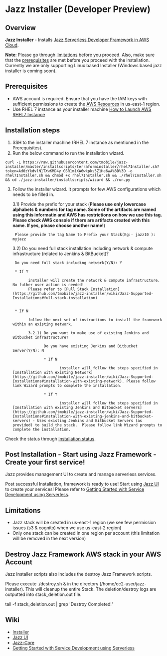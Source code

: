 # Jazz Installer (Developer Preview)
## Overview

**Jazz Installer** - Installs [Jazz Serverless Developer Framework in AWS Cloud](https://github.com/tmobile/jazz-core/wiki).

**Note**: Please go through [limitations](#limitations) before you proceed.
       Also, make sure that the [prerequisites](#prerequisites) are met before you proceed with the installation.
       Currently we are only supporting Linux based Installer (Windows based jazz installer is coming soon). 

## Prerequisites
* AWS account is required. Ensure that you have the IAM keys with sufficient permissions to create the 
  [AWS Resources](https://github.com/tmobile/jazz-installer/wiki/Jazz-Supported-Installations#aws-resources) in us-east-1 region. 
* Use RHEL 7 instance as your installer machine [How to Launch AWS RHEL7 Instance](https://github.com/tmobile/jazz-installer/wiki/Launch-AWS-RHEL7-Instance-for-Installer)


## Installation steps
1) SSH to the installer machine (RHEL 7 instance as mentioned in the Prerequisites).
2) Run the below command to run the installation wizard.

```
curl -L https://raw.githubusercontent.com/tmobile/jazz-installer/master/installscripts/terraforminstaller/rhel7Installer.sh?token=Ad0zYkdvlN1TXwKMD4y_GSR1m1XA6wkpks5Z1He6wA%3D%3D -o rhel7Installer.sh && chmod +x rhel7Installer.sh && ./rhel7Installer.sh && cd ./jazz-installer/installscripts/wizard && ./run.py 
 ```

3) Follow the installer wizard. It prompts for few AWS configurations which needs to be filled in.

   3.1) Provide the prefix for your stack (**Please use only lowercase alphabets & numbers for tag name. Some of the artifacts are named using this informatin and AWS has restrictions on how we use this tag. Please check AWS console if there are artifacts created with this name. If yes, please choose another name!**)

        Please provide the tag Name to Prefix your Stack(Eg:- jazz10 ): myjazz

   3.2) Do you need full stack installation including network & compute infrastructure (related to Jenkins & BitBucket)?

        Do you need full stack including network(Y/N): Y

        * If Y
      
              installer will create the network & compute infrastructure. No futher user action is needed! 
              Please refer to [Full Stack Installation](https://github.com/tmobile/jazz-installer/wiki/Jazz-Supported-Installations#full-stack-installation)
      
              
        * If N
      
              follow the next set of instructions to install the framework within an existing network.

              3.2.1) Do you want to make use of existing Jenkins and Bitbucket infrastructure?

                     Do you have existing Jenkins and Bitbucket Server(Y/N): N

                     * If N
        
                            installer will follow the steps specified in [Installation with existing Network](https://github.com/tmobile/jazz-installer/wiki/Jazz-Supported-Installations#installation-with-existing-network). Please follow link Wizard prompts to complete the installation.

                     * If Y
        
                            installer will follow the steps specified in [Installation with existing Jenkins and Bitbucket servers](https://github.com/tmobile/jazz-installer/wiki/Jazz-Supported-Installations#installation-with-existing-jenkins-and-bitbucket-servers) - Uses existing Jenkins and Bitbucket Servers (as provided) to build the stack.  Please follow link Wizard prompts to complete the installation.

Check the status through [Installation status](https://github.com/tmobile/jazz-installer/wiki/Jazz-Supported-Installations#installation---status).

## Post Installation - Start using Jazz Framework - Create your first service!
Jazz provides management UI to create and manage serverless services.

Post successful Installation, framework is ready to use! Start using [Jazz UI](https://github.com/tmobile/jazz-core/wiki/Jazz-UI---Overview) to create your services! Please refer to [Getting Started with Service Development using Serverless](https://github.com/tmobile/jazz-core/wiki/Getting-Started-with-Service-Development-using-Serverless).


## Limitations
* Jazz stack will be created in us-east-1 region (we see few permission issues (s3 & cognito) when we use us-east-2 region)
* Only one stack can be created in one region per account (this limitation will be removed in the next version)

## Destroy Jazz Framework AWS stack in your AWS Account
Jazz Installer scripts also includes the destroy Jazz Framework scripts.

Please execute ./destroy.sh & in the directory (/home/ec2-user/jazz-installer). This will cleanup the entire Stack. The deletion/destroy logs are outputted into stack_deletion.out file.

tail -f stack_deletion.out | grep 'Destroy Completed!'


## Wiki
* [Installer](https://github.com/tmobile/jazz-installer/wiki)
* [Jazz UI](https://github.com/tmobile/jazz-core/wiki/Jazz-UI---Overview)
* [Jazz-Core](https://github.com/tmobile/jazz-core/wiki)
* [Getting Started with Service Development using Serverless](https://github.com/tmobile/jazz-core/wiki/Getting-Started-with-Service-Development-using-Serverless)
